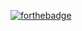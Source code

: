 [![forthebadge](https://forthebadge.com/images/badges/made-with-java.svg)](https://forthebadge.com)
